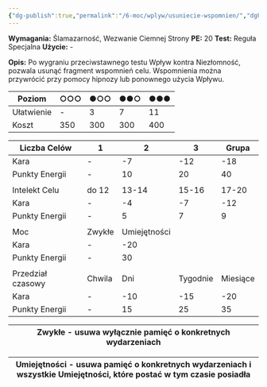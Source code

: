 ```yaml
---
{"dg-publish":true,"permalink":"/6-moc/wplyw/usuniecie-wspomnien/","dgPassFrontmatter":true}
---
```


**Wymagania:** Ślamazarność, Wezwanie Ciemnej Strony
**PE:** 20
**Test:** Reguła Specjalna
**Użycie:** -

**Opis:** Po wygraniu przeciwstawnego testu Wpływ kontra Niezłomność, pozwala usunąć fragment wspomnień celu. Wspomnienia można przywrócić przy pomocy hipnozy lub ponownego użycia Wpływu.

| Poziom     | ○○○ | ●○○ | ●●○ | ●●● |
| ---------- | --- | --- | --- | --- |
| Ułatwienie | -   | 3   | 7   | 11  |
| Koszt      | 350 | 300 | 300 | 400 |

| Liczba Celów      | 1      | 2            | 3        | Grupa    |
| ----------------- | ------ | ------------ | -------- | -------- |
| Kara              | -      | -7           | -12      | -18      |
| Punkty Energii    | -      | 10           | 20       | 40       |
|                   |        |              |          |          |
| Intelekt Celu     | do 12  | 13-14        | 15-16    | 17-20    |
| Kara              | -      | -4           | -7       | -12      |
| Punkty Energii    | -      | 5            | 7        | 9        |
|                   |        |              |          |          |
| Moc               | Zwykłe | Umiejętności |          |          |
| Kara              | -      | -20          |          |          |
| Punkty Energii    | -      | 30           |          |          |
|                   |        |              |          |          |
| Przedział czasowy | Chwila | Dni          | Tygodnie | Miesiące |
| Kara              | -      | -10          | -15      | -20      |
| Punkty Energii    | -      | 15           | 25       | 35       |

| **Zwykłe** - usuwa wyłącznie pamięć o konkretnych wydarzeniach |
| -------------------------------------------------------------- |

| **Umiejętności** - usuwa pamięć o konkretnych wydarzeniach i wszystkie Umiejętności, które postać w tym czasie posiadła |
| ----------------------------------------------------------------------------------------------------------------------- |